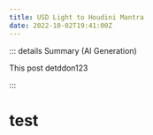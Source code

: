 ```yaml
---
title: USD Light to Houdini Mantra
date: 2022-10-02T19:41:00Z
---
```

::: details Summary (AI Generation)
<!-- DESC SEP --> 
This post detddon123
<!-- AI Summerized -->

<!-- DESC SEP -->
:::


# test


